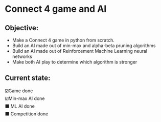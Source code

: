 # Connect 4 game and AI

## Objective:

- Make a Connect 4 game in python from scratch. 
- Build an AI made out of min-max and alpha-beta pruning algorithms
- Build an AI made out of Reinforcement Machine Learning neural networks
- Make both AI play to determine which algorithm is stronger

## Current state:

☑️Game done  
☑️Min-max AI done  
⬛  ML AI done  
⬛  Competition done